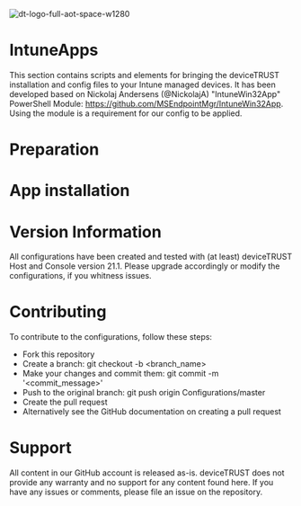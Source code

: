 ![dt-logo-full-aot-space-w1280](https://user-images.githubusercontent.com/83282694/116271495-5219b100-a780-11eb-9e1a-f929d2e3cbdc.png)
# IntuneApps
This section contains scripts and elements for bringing the deviceTRUST installation and config files to your Intune managed devices. It has been developed based on Nickolaj Andersens (@NickolajA)  "IntuneWin32App" PowerShell Module: https://github.com/MSEndpointMgr/IntuneWin32App. Using the module is a requirement for our config to be applied.

# Preparation

# App installation

# Version Information
All configurations have been created and tested with (at least) deviceTRUST Host and Console version 21.1. Please upgrade accordingly or modify the configurations, if you whitness issues. 

# Contributing
To contribute to the configurations, follow these steps:

- Fork this repository
- Create a branch: git checkout -b <branch_name>
- Make your changes and commit them: git commit -m '<commit_message>'
- Push to the original branch: git push origin Configurations/master
- Create the pull request
- Alternatively see the GitHub documentation on creating a pull request

# Support
All content in our GitHub account is released as-is. deviceTRUST does not provide any warranty and no support for any content found here. If you have any issues or comments, please file an issue on the repository.